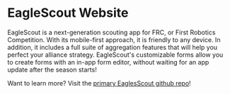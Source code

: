 # EagleScout Website

EagleScout is a next-generation scouting app for FRC, or First Robotics Competition. With its mobile-first approach, it is friendly to any device. In addition, it includes a full suite of aggregation features that will help you perfect your alliance strategy. EagleScout's customizable forms allow you to create forms with an in-app form editor, without waiting for an app update after the season starts!

Want to learn more?
Visit the [primary EaglesScout github repo](https://github.com/EagleScoutDev/eaglescout)!
